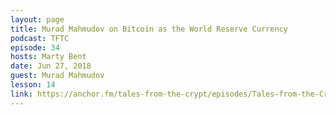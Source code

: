```yaml
---
layout: page
title: Murad Mahmudov on Bitcoin as the World Reserve Currency
podcast: TFTC
episode: 34
hosts: Marty Bent
date: Jun 27, 2018
guest: Murad Mahmudov
lesson: 14
link: https://anchor.fm/tales-from-the-crypt/episodes/Tales-from-the-Crypt-34-Murad-Mahmudov-e1qndn
---
```

